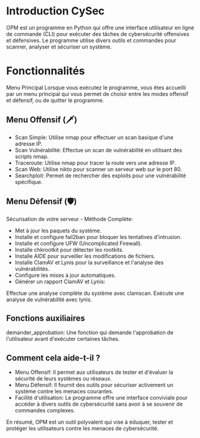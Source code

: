 
# Introduction CySec
OPM est un programme en Python qui offre une interface utilisateur en ligne de commande (CLI) pour exécuter des tâches de cybersécurité offensives et défensives. Le programme utilise divers outils et commandes pour scanner, analyser et sécuriser un système.


# Fonctionnalités
Menu Principal
Lorsque vous exécutez le programme, vous êtes accueilli par un menu principal qui vous permet de choisir entre les modes offensif et défensif, ou de quitter le programme.

## Menu Offensif (🗡️)
- Scan Simple: Utilise nmap pour effectuer un scan basique d'une adresse IP.
- Scan Vulnérabilité: Effectue un scan de vulnérabilité en utilisant des scripts nmap.
- Traceroute: Utilise nmap pour tracer la route vers une adresse IP.
- Scan Web: Utilise nikto pour scanner un serveur web sur le port 80.
- Searchploit: Permet de rechercher des exploits pour une vulnérabilité spécifique.

## Menu Défensif (🛡️)
Sécurisation de votre serveur - Méthode Complète:

- Met à jour les paquets du système.
- Installe et configure fail2ban pour bloquer les tentatives d'intrusion.
- Installe et configure UFW (Uncomplicated Firewall).
- Installe chkrootkit pour détecter les rootkits.
- Installe AIDE pour surveiller les modifications de fichiers.
- Installe ClamAV et Lynis pour la surveillance et l'analyse des vulnérabilités.
- Configure les mises à jour automatiques.
- Générer un rapport ClamAV et Lynis:

Effectue une analyse complète du système avec clamscan.
Exécute une analyse de vulnérabilité avec lynis.

## Fonctions auxiliaires

demander_approbation: Une fonction qui demande l'approbation de l'utilisateur avant d'exécuter certaines tâches.

## Comment cela aide-t-il ?

- Menu Offensif: Il permet aux utilisateurs de tester et d'évaluer la sécurité de leurs systèmes ou réseaux.
- Menu Défensif: Il fournit des outils pour sécuriser activement un système contre les menaces courantes.
- Facilité d'utilisation: Le programme offre une interface conviviale pour accéder à divers outils de cybersécurité sans avoir à se souvenir de commandes complexes.

En résumé, OPM est un outil polyvalent qui vise à éduquer, tester et protéger les utilisateurs contre les menaces de cybersécurité.
